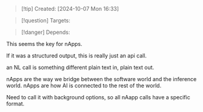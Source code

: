 
>[!tip] Created: [2024-10-07 Mon 16:33]

>[!question] Targets: 

>[!danger] Depends: 

This seems the key for nApps.

If it was a structured output, this is really just an api call.

an NL call is something different plain text in, plain text out.

nApps are the way we bridge between the software world and the inference world.
nApps are how AI is connected to the rest of the world.

Need to call it with background options, so all nAapp calls have a specific format.
